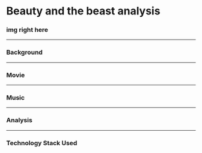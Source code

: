 # Beauty and the beast analysis

### img right here
---

### Background
---

### Movie
---

### Music
---

### Analysis
---

### Technology Stack Used
